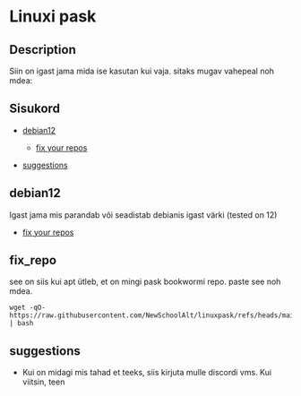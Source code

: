 # Linuxi pask

## Description

Siin on igast jama mida ise kasutan kui vaja. sitaks mugav vahepeal noh mdea:

## Sisukord


- [debian12](#debian12)
    - [fix your repos](#fix_repo)


- [suggestions](#suggestions)

## debian12

Igast jama mis parandab või seadistab debianis igast värki (tested on 12)
- [fix your repos](#fix_repo)

## fix_repo

see on siis kui apt ütleb, et on mingi pask bookwormi repo. paste see noh mdea.

    wget -qO- https://raw.githubusercontent.com/NewSchoolAlt/linuxpask/refs/heads/main/debian12/fix_repos.sh | bash


## suggestions

- Kui on midagi mis tahad et teeks, siis kirjuta mulle discordi vms. Kui viitsin, teen
